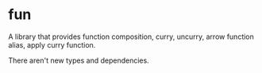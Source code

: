 # fun 

A library that provides function composition, curry, uncurry, arrow function alias, apply curry function.

There aren't new types and dependencies.